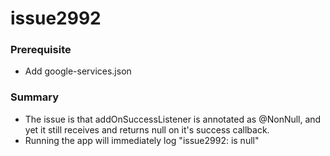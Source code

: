 # issue2992
### Prerequisite
- Add google-services.json
### Summary
- The issue is that addOnSuccessListener is annotated as @NonNull, and yet it still receives and returns null on it's success callback.
- Running the app will immediately log "issue2992: is null"
